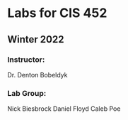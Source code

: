 # Labs for CIS 452
## Winter 2022

### Instructor:
Dr. Denton Bobeldyk

### Lab Group:
Nick Biesbrock
Daniel Floyd
Caleb Poe
